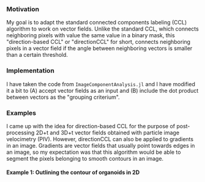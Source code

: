 ### Motivation
My goal is to adapt the standard connected components labeling (CCL) algorithm to work on vector fields. Unlike the standard CCL, which connects neighboring pixels with value the same value in a binary mask, this "direction-based CCL" or "directionCCL" for short, connects neighboring pixels in a vector field if the angle between neighboring vectors is smaller than a certain threshold. 

### Implementation
I have taken the code from `ImageComponentAnalysis.jl` and I have modified it a bit to (A) accept vector fields as an input and (B) include the dot product between vectors as the "grouping criterium".

### Examples
I came up with the idea for direction-based CCL for the purpose of post-processing 2D+t and 3D+t vector fields obtained with particle image velocimetry (PIV). However, directionCCL can also be applied to gradients in an image. Gradients are vector fields that usually point towards edges in an image, so my expectation was that this algorithm would be able to segment the pixels belonging to smooth contours in an image. 

#### Example 1: Outlining the contour of organoids in 2D